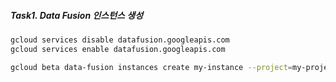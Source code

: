 ##### Task1. Data Fusion 인스턴스 생성

```bash
gcloud services disable datafusion.googleapis.com
gcloud services enable datafusion.googleapis.com
```

```bash
gcloud beta data-fusion instances create my-instance --project=my-project --location=my-location --zone=my-zone
```
